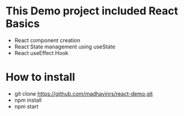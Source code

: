 # This Demo project included React Basics
* React component creation
* React State management using useState
* React useEffect Hook

# How to install
* git clone https://github.com/madhavinrs/react-demo.git
* npm install
* npm start
